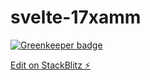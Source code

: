 # svelte-17xamm

[![Greenkeeper badge](https://badges.greenkeeper.io/jeffersonswartz/svelte-Learn.svg)](https://greenkeeper.io/)

[Edit on StackBlitz ⚡️](https://stackblitz.com/edit/svelte-17xamm)